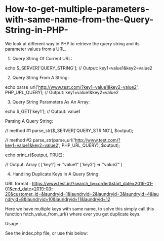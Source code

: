# How-to-get-multiple-parameters-with-same-name-from-the-Query-String-in-PHP-
We look at different way in PHP to retrieve the query string and its parameter values from a URL. 


1) Query String Of Current URL:

echo $_SERVER['QUERY_STRING'];
// Output: key1=value1&key2=value2

2) Query String From A String:

echo parse_url('http://www.test.com/?key1=value1&key2=value2', PHP_URL_QUERY);
// Output: key1=value1&key2=value2

3) Query String Parameters As An Array:

echo $_GET['key1']; // Output: value1

Parsing A Query String:

// method #1
parse_str($_SERVER['QUERY_STRING'], $output);

// method #2
parse_str(parse_url('http://www.test.com/?key1=value1&key2=value2', PHP_URL_QUERY), $output);

echo print_r($output, TRUE);

// Output: 
Array (
    ['key1'] => "value1"
    ['key2'] => "value2"
)

4) Handling Duplicate Keys In A Query String:

URL format : https://www.test.in/?search_by=order&start_date=2019-01-01&end_date=2019-03-20&customer_id=&laundryid=1&laundryid=2&laundryid=3&laundryid=4&laundryid=8&laundryid=10&laundryid=11&laundryid=12

Here we have multiple keys with same name, to solve this simply call this function fetch_value_from_url() where ever you get duplicate keys.

Usage :

See the index.php file, or use this below:

<?php
function fetch_value_from_url(){
      
    $query = $_SERVER['QUERY_STRING'];
		$vars = array();
		$second = array();
		foreach (explode('&', $query) as $pair) {
		    list($key, $value) = explode('=', $pair);
		    if('' == trim($value)){
		        continue;
		    }
		    if (array_key_exists($key, $vars)) {
		        if (!array_key_exists($key, $second))
		            $second[$key][] .= $vars[$key];
		        $second[$key][] = $value;
		    } else {
		        $vars[$key] = urldecode($value);
		    }
		}
    return array_merge($vars, $second);
}






